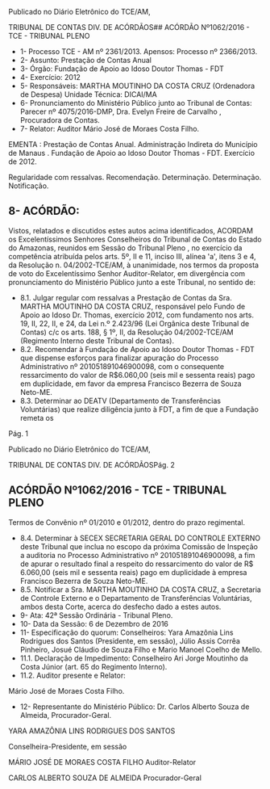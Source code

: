 Publicado  no  Diário Eletrônico do TCE/AM,

TRIBUNAL DE CONTAS DIV. DE  ACÓRDÃOS## ACÓRDÃO Nº1062/2016 - TCE - TRIBUNAL PLENO

- 1- Processo TCE - AM nº 2361/2013. Apensos: Processo nº  2366/2013.
- 2- Assunto: Prestação de Contas Anual
- 3- Órgão: Fundação de Apoio ao Idoso Doutor Thomas - FDT
- 4- Exercício: 2012
- 5- Responsáveis: MARTHA  MOUTINHO DA COSTA CRUZ (Ordenadora de Despesa) Unidade Técnica: DICAI/MA
- 6- Pronunciamento  do Ministério  Público  junto  ao Tribunal  de Contas: Parecer  nº 4075/2016-DMP, Dra. Evelyn Freire de Carvalho , Procuradora de Contas.
- 7- Relator: Auditor Mário José de Moraes Costa Filho.

EMENTA : Prestação de Contas Anual. Administração  Indireta  do  Município  de  Manaus  . Fundação de Apoio ao Idoso Doutor Thomas - FDT. Exercício de 2012.

Regularidade com ressalvas. Recomendação. Determinação. Determinação. Notificação.

## 8- ACÓRDÃO:

Vistos, relatados e discutidos estes autos acima identificados, ACORDAM os Excelentíssimos Senhores Conselheiros do Tribunal de Contas do Estado do Amazonas, reunidos em Sessão do Tribunal Pleno , no exercício da competência atribuída pelos arts. 5º,  II e  11,  inciso  III,  alínea  'a',  itens  3  e  4,  da  Resolução  n.  04/2002-TCE/AM, à unanimidade, nos termos da proposta de voto do Excelentíssimo Senhor Auditor-Relator, em  divergência  com  pronunciamento  do  Ministério  Público  junto  a  este  Tribunal,  no sentido de:

- 8.1. Julgar  regular  com  ressalvas a Prestação  de  Contas  da  Sra. MARTHA MOUTINHO DA COSTA CRUZ, responsável pelo Fundo de Apoio ao Idoso Dr. Thomas, exercício 2012, com fundamento nos arts. 19, II, 22, II, e 24, da Lei n.º 2.423/96 (Lei Orgânica deste Tribunal de Contas)  c/c  os  arts.  188,  §  1º,  II,  da  Resolução  04/2002-TCE/AM (Regimento Interno deste Tribunal de Contas).
- 8.2. Recomendar à Fundação de Apoio ao Idoso Doutor Thomas - FDT que dispense esforços para finalizar apuração do Processo Administrativo nº 201051891046900098, com o consequente ressarcimento do  valor de  R$6.060,00  (seis  mil  e  sessenta  reais)  pago  em  duplicidade,  em favor da empresa Francisco Bezerra de Souza Neto-ME.
- 8.3. Determinar ao  DEATV (Departamento de Transferências Voluntárias) que realize diligência junto à FDT, a fim de que a Fundação remeta os

Pág. 1

Publicado  no  Diário Eletrônico do TCE/AM,

TRIBUNAL DE CONTAS DIV. DE  ACÓRDÃOSPág. 2

## ACÓRDÃO Nº1062/2016 - TCE - TRIBUNAL PLENO

Termos de Convênio nº 01/2010 e 01/2012, dentro do prazo regimental.

- 8.4. Determinar à SECEX  SECRETARIA GERAL  DO  CONTROLE EXTERNO deste Tribunal que inclua no escopo da próxima Comissão de Inspeção a auditoria no Processo Administrativo nº 201051891046900098, a fim de apurar o resultado final  a respeito do ressarcimento do valor de R$ 6.060,00 (seis mil e sessenta reais) pago em duplicidade à empresa Francisco Bezerra de Souza Neto-ME.
- 8.5. Notificar a Sra. MARTHA MOUTINHO DA COSTA CRUZ, a Secretaria de Controle Externo e o Departamento de Transferências Voluntárias, ambos desta Corte, acerca do desfecho dado a estes autos.
- 9- Ata: 42ª Sessão Ordinária - Tribunal Pleno.
- 10-  Data da Sessão: 6 de Dezembro de 2016
- 11-  Especificação  do  quorum: Conselheiros: Yara  Amazônia  Lins  Rodrigues  dos Santos (Presidente, em sessão), Júlio Assis Corrêa Pinheiro, Josué Cláudio de Souza Filho e Mario Manoel Coelho de Mello.
- 11.1. Declaração de Impedimento: Conselheiro Ari Jorge Moutinho da Costa Júnior (art. 65 do Regimento Interno).
- 11.2. Auditor presente e Relator:

Mário José de Moraes Costa Filho.

- 12-  Representante do Ministério Público: Dr. Carlos Alberto Souza de Almeida, Procurador-Geral.

YARA AMAZÔNIA LINS RODRIGUES DOS SANTOS

Conselheira-Presidente, em sessão

MÁRIO JOSÉ DE MORAES COSTA FILHO Auditor-Relator

CARLOS ALBERTO SOUZA DE ALMEIDA Procurador-Geral